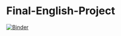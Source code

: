 # Final-English-Project
[![Binder](https://mybinder.org/badge_logo.svg)](https://mybinder.org/v2/gh/ldcss/Final-English-Project.git/HEAD?urlpath=voila%2Frender%2FDeploying.ipynb)
